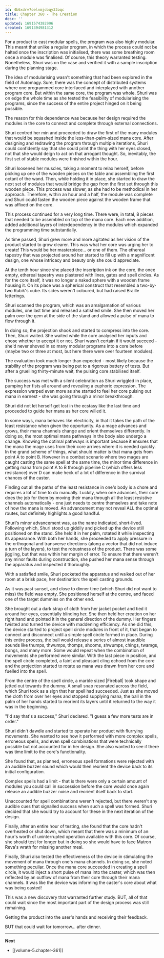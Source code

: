 ```yaml
---
id: 4b6xdrv7oelvmjdoqy32oqc
title: Chapter 360 - The Creation
desc: ''
updated: 1691574382996
created: 1691394981312
---
```


For a product to cast modular spells, the program was also highly modular. This meant that unlike a regular program, in which the process could not be halted once the inscription was initialised, there was some breathing room once a module was finalised. Of course, this theory warranted testing. Nonetheless, Shuri was on the case and verified it with a sample inscription during the planning stage.

The idea of modularising wasn't something that had been explored in the field of Automagy. Sure, there was the concept of distributed systems where one programmed core interfaced and interplayed with another program core. But within the same core, the program was whole. Shuri was on edge the whole time as she tested the feasibility of modularising the programs, since the success of the entire project hinged on it being possible.

The reason for this dependence was because her design required the modules in the core to connect and complete through external connections.

Shuri centred her min and proceeded to draw the first of the many modules that would be squashed inside the less-than-palm-sized mana core. After designing and redrawing the program through multiple iterations, Shuri could confidently say that she could print the thing with her eyes closed, not that she would deign to act on that arrogant thought. So, inevitably, the first set of stable modules were finished within the hour.

Shuri loosened her muscles, taking a moment to relax herself, before picking up one of the wooden pieces on the table and assembling the first octant of the wand. Then, while holding it in place, she started to draw the next set of modules that would bridge the gap from the first set through this wooden piece. This process was slower, as she had to be methodical in her approach. Therefore, within an hour and a half, the module was complete and Shuri could fasten the wooden piece against the wooden frame that was affixed on the core.

This process continued for a very long time. There were, in total, 8 pieces that needed to be assembled on top of the mana core. Each new addition, added additional layers of interdependency in the modules which expanded the programming time substantially.

As time passed, Shuri grew more and more agitated as her vision of the product started to grow clearer. This was what her core was urging her to create! This would be her masterpiece... or one of them. The ethereal tapestry that was projected around her started to fill up with a magnificent design, one whose intricacy and beauty only she could appreciate.

At the tenth hour since she placed the inscription ink on the core, the once empty, ethereal tapestry was plastered with lines, gates and spell circles. As for the core itself, it was no longer a naked sphere with a wooden frame housing it. On its place was a spherical construct that resembled a two-by-two Rubik's cube. Its sides weren't coloured, but had raised Braille letterings.

Shuri scanned the program, which was an amalgamation of various modules, one last time and released a satisfied smile. She then moved her palm over the gem at the side of the stand and allowed a pulse of mana to flow through it.

In doing so, the projection shook and started to compress into the core. Then, Shuri waited. She waited while the core analysed her inputs and chose whether to accept it or not. Shuri wasn't certain if it would succeed - she'd never shoved in so many modular programs into a core before (maybe two or three at most, but here there were over fourteen modules).

The evaluation took much longer than expected - most likely because the stability of the program was being put to a rigorous battery of tests. But after a gruelling thirty-minute wait, the pulsing core stabilised itself.

The success was met with a silent celebration as Shuri wriggled in place, pumping her fists all around and revealing a euphoric expression. The expression warped even more as she started to feel her core pulsing out mana in earnest - she was going through a minor breakthrough.

Shuri did not let herself get lost in the ecstasy like the last time and proceeded to guide her mana as her core willed it.

In some ways, mana behaves like electricity, in that it takes the path of the least resistance when given the opportunity. As a mage advances and grows, their mana channels change and orient themselves differently. In doing so, the most optimal mana pathways in the body also undergo a change. Knowing the optimal pathways is important because it ensures that the mana the mage uses from their core arrives where it is needed quickly. In the grand scheme of things, what should matter is that mana gets from point A to point B. However in a combat scenario where two mages are caught casting the same spell at the same time, the minor time difference in getting mana from point A to B through pipeline C (which offers less resistance) over D can make heck of a lot of difference in the survival chances of the caster.

Finding out all the paths of the least resistance in one's body is a chore and requires a lot of time to do manually. Luckily, when one advances, their core does the job for them by moving their mana through all the least resistive channels automatically - one just needs to centre themselves and take note of how the mana is moved. An advancement may not reveal ALL the optimal routes, but definitely highlights a good handful.

Shuri's minor advancement was, as the name indicated, short-lived. Following which, Shuri stood up giddily and picked up the device still positioned on the stand. She held it in her palm, rotated it while inspecting its appearance. With both her hands, she proceeded to apply pressure in the orthogonal and transverse directions (along a vector that did not induce a turn of the layers), to test the robustness of the product. There was some jiggling, but that was within her margin of error. To ensure that there weren't any minor faults during construction, she pushed her mana sense through the apparatus and inspected it thoroughly.

With a satisfied smile, Shuri pocketed the apparatus and walked out of her room at a brisk pace, her destination: the spell casting grounds.

As it was past sunset, and close to dinner time (which Shuri did not want to miss) the field was empty. She positioned herself at the centre, and faced one of the target dummies on the other end.

She brought out a dark strap of cloth from her jacket pocket and tied it around her eyes, essentially blinding her. She then held her creation on her right hand and pointed it in the general direction of the dummy. Her fingers twisted and turned the device with maddening efficiency. As she did this, the device started to project spell circle modules in front of it, that began to connect and disconnect until a simple spell circle formed in place. During this entire process, the ball would release a series of almost inaudible sounds like thumps, thwumps, thomps, shooms, shwumps, chings, twamgs, bongs, and many more. Some would repeat when the combination of movements she performed were similar. With the last piece in position, and the spell circle completed, a faint and pleasant cling echoed from the core and the projection started to rotate as mana was drawn from her core and fuelled into the spell.

From the centre of the spell circle, a marble sized |Fireball| took shape and jetted out towards the dummy. A small snap resonated across the field, which Shuri took as a sign that her spell had succeeded. Just as she moved the cloth from over her eyes and stopped supplying mana, the ball in the palm of her hands started to reorient its layers until it returned to the way it was in the beginning.

"I'd say that's a success," Shuri declared. "I guess a few more tests are in order."

Shuri didn't dawdle and started to operate her product with flurrying movements. She wanted to see how it performed with more complex spells, erroneous spells, and even spell combinations that were technically possible but not accounted for in her design. She also wanted to see if there was time limit to the core's functionality.

She found that, as planned, erroneous spell formations were rejected with an audible buzzer sound which would then reorient the device back to its initial configuration.

Complex spells had a limit - that is there were only a certain amount of modules you could call in succession before the core would once again release an audible buzzer noise and reorient itself back to start.

Unaccounted for spell combinations weren't rejected, but there weren't any audible cues that signalled success when such a spell was formed. Shuri decided that she would try to account for these in the next iteration of the design.

Finally, after an entire hour of testing, she found that the core hadn't overheated or shut down, which meant that there was a minimum of an hour's worth of uninterrupted operation available with this core. Of course, she should test for longer but in doing so she would have to face Matron Reva's wrath for missing another meal.

Finally, Shuri also tested the effectiveness of the device in stimulating the movement of mana through one's mana channels. In doing so, she noted something peculiar. Once the mana core succeeded in creating a spell circle, it would inject a short pulse of mana into the caster, which was then reflected by an outflow of mana from their core through their mana channels. It was like the device was informing the caster's core about what was being casted!

This was a new discovery that warranted further study. BUT, all of that could wait since the most important part of the design process was still remaining.

Getting the product into the user's hands and receiving their feedback.

BUT that could wait for tomorrow... after dinner.

____

**Next**
* [[volume-5.chapter-361]]